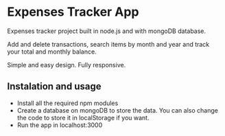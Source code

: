 # Expenses Tracker App
Expenses tracker project built in node.js and with mongoDB database.

Add and delete transactions, search items by month and year and track your total and monthly balance.

Simple and easy design. Fully responsive.

## Instalation and usage
+ Install all the required npm modules
+ Create a database on mongoDB to store the data. You can also change the code to store it in localStorage if you want.
+ Run the app in localhost:3000

